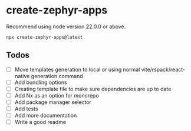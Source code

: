 # create-zephyr-apps

Recommend using node version 22.0.0 or above.

```
npx create-zephyr-apps@latest
```

## Todos

- [ ] Move templates generation to local or using normal vite/rspack/react-native generation command
- [ ] Add bundling options
- [ ] Creating template file to make sure dependencies are up to date
- [ ] Add Nx as an option for monorepo
- [ ] Add package manager selector
- [ ] Add tests
- [ ] Add more documentation
- [ ] Write a good readme
